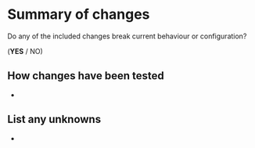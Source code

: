 <!--- Provide a general summary of your changes in the Title above -->
<!--- See [CONTRIBUTING.md](CONTRIBUTING.md) and [CODE_OF_CONDUCT.md](CODE_OF_CONDUCT.md). -->
# Summary of changes

Do any of the included changes break current behaviour or configuration?

(**YES** / NO)

## How changes have been tested

-

## List any unknowns

-
